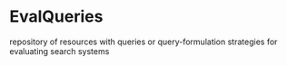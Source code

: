 # EvalQueries
repository of resources with queries or query-formulation strategies for evaluating search systems
